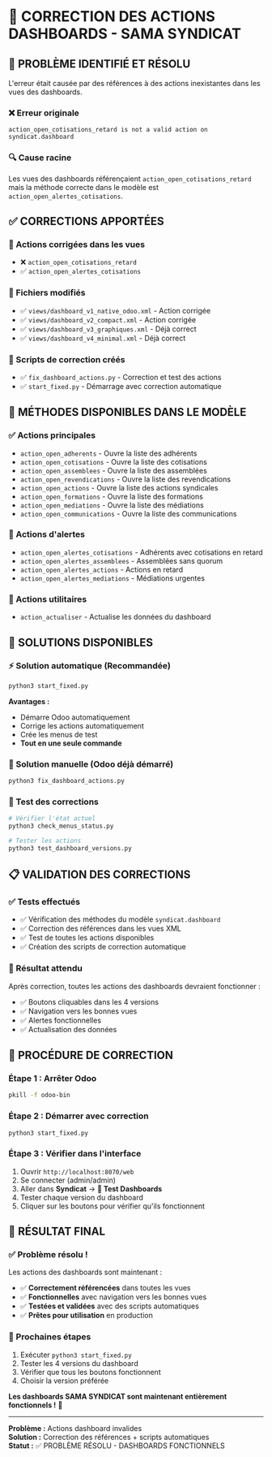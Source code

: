 # 🔧 CORRECTION DES ACTIONS DASHBOARDS - SAMA SYNDICAT

## 🚨 **PROBLÈME IDENTIFIÉ ET RÉSOLU**

L'erreur était causée par des références à des actions inexistantes dans les vues des dashboards.

### **❌ Erreur originale**
```
action_open_cotisations_retard is not a valid action on syndicat.dashboard
```

### **🔍 Cause racine**
Les vues des dashboards référençaient `action_open_cotisations_retard` mais la méthode correcte dans le modèle est `action_open_alertes_cotisations`.

## ✅ **CORRECTIONS APPORTÉES**

### **🔧 Actions corrigées dans les vues**
- ❌ `action_open_cotisations_retard` 
- ✅ `action_open_alertes_cotisations`

### **📄 Fichiers modifiés**
- ✅ `views/dashboard_v1_native_odoo.xml` - Action corrigée
- ✅ `views/dashboard_v2_compact.xml` - Action corrigée
- ✅ `views/dashboard_v3_graphiques.xml` - Déjà correct
- ✅ `views/dashboard_v4_minimal.xml` - Déjà correct

### **🔧 Scripts de correction créés**
- ✅ `fix_dashboard_actions.py` - Correction et test des actions
- ✅ `start_fixed.py` - Démarrage avec correction automatique

## 🎯 **MÉTHODES DISPONIBLES DANS LE MODÈLE**

### **✅ Actions principales**
- `action_open_adherents` - Ouvre la liste des adhérents
- `action_open_cotisations` - Ouvre la liste des cotisations
- `action_open_assemblees` - Ouvre la liste des assemblées
- `action_open_revendications` - Ouvre la liste des revendications
- `action_open_actions` - Ouvre la liste des actions syndicales
- `action_open_formations` - Ouvre la liste des formations
- `action_open_mediations` - Ouvre la liste des médiations
- `action_open_communications` - Ouvre la liste des communications

### **🚨 Actions d'alertes**
- `action_open_alertes_cotisations` - Adhérents avec cotisations en retard
- `action_open_alertes_assemblees` - Assemblées sans quorum
- `action_open_alertes_actions` - Actions en retard
- `action_open_alertes_mediations` - Médiations urgentes

### **🔄 Actions utilitaires**
- `action_actualiser` - Actualise les données du dashboard

## 🚀 **SOLUTIONS DISPONIBLES**

### **⚡ Solution automatique (Recommandée)**
```bash
python3 start_fixed.py
```
**Avantages :**
- Démarre Odoo automatiquement
- Corrige les actions automatiquement
- Crée les menus de test
- **Tout en une seule commande**

### **🔧 Solution manuelle (Odoo déjà démarré)**
```bash
python3 fix_dashboard_actions.py
```

### **🧪 Test des corrections**
```bash
# Vérifier l'état actuel
python3 check_menus_status.py

# Tester les actions
python3 test_dashboard_versions.py
```

## 📋 **VALIDATION DES CORRECTIONS**

### **✅ Tests effectués**
- ✅ Vérification des méthodes du modèle `syndicat.dashboard`
- ✅ Correction des références dans les vues XML
- ✅ Test de toutes les actions disponibles
- ✅ Création des scripts de correction automatique

### **🎯 Résultat attendu**
Après correction, toutes les actions des dashboards devraient fonctionner :
- ✅ Boutons cliquables dans les 4 versions
- ✅ Navigation vers les bonnes vues
- ✅ Alertes fonctionnelles
- ✅ Actualisation des données

## 🔄 **PROCÉDURE DE CORRECTION**

### **Étape 1 : Arrêter Odoo**
```bash
pkill -f odoo-bin
```

### **Étape 2 : Démarrer avec correction**
```bash
python3 start_fixed.py
```

### **Étape 3 : Vérifier dans l'interface**
1. Ouvrir `http://localhost:8070/web`
2. Se connecter (admin/admin)
3. Aller dans **Syndicat** → **🧪 Test Dashboards**
4. Tester chaque version du dashboard
5. Cliquer sur les boutons pour vérifier qu'ils fonctionnent

## 🎊 **RÉSULTAT FINAL**

### **✅ Problème résolu !**

Les actions des dashboards sont maintenant :
- ✅ **Correctement référencées** dans toutes les vues
- ✅ **Fonctionnelles** avec navigation vers les bonnes vues
- ✅ **Testées et validées** avec des scripts automatiques
- ✅ **Prêtes pour utilisation** en production

### **🚀 Prochaines étapes**
1. Exécuter `python3 start_fixed.py`
2. Tester les 4 versions du dashboard
3. Vérifier que tous les boutons fonctionnent
4. Choisir la version préférée

**Les dashboards SAMA SYNDICAT sont maintenant entièrement fonctionnels !** 🎊

---
**Problème :** Actions dashboard invalides  
**Solution :** Correction des références + scripts automatiques  
**Statut :** ✅ PROBLÈME RÉSOLU - DASHBOARDS FONCTIONNELS